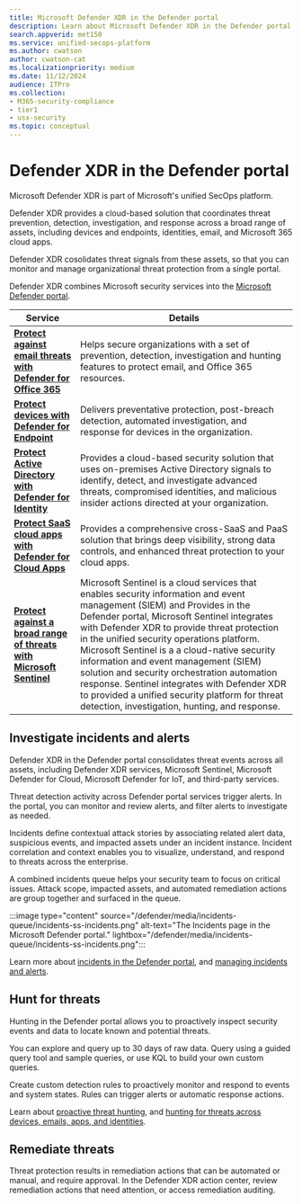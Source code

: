 ```yaml
---
title: Microsoft Defender XDR in the Defender portal 
description: Learn about Microsoft Defender XDR in the Defender portal
search.appverid: met150
ms.service: unified-secops-platform
ms.author: cwatson
author: cwatson-cat
ms.localizationpriority: medium
ms.date: 11/12/2024
audience: ITPro
ms.collection:
- M365-security-compliance
- tier1
- usx-security
ms.topic: conceptual
---
```


# Defender XDR in the Defender portal

Microsoft Defender XDR is part of Microsoft's unified SecOps platform.

Defender XDR provides a cloud-based solution that coordinates threat prevention, detection, investigation, and response across a broad range of assets, including devices and endpoints, identities, email, and Microsoft 365 cloud apps. 

Defender XDR cosolidates threat signals from these assets, so that you can monitor and manage organizational threat protection from a single portal.

Defender XDR combines Microsoft security services into the [Microsoft Defender portal](https://security.microsoft.com). 

**Service** | **Details**
--- | ---
**[Protect against email threats with Defender for Office 365](/defender-office-365/mdo-sec-ops-guid)** | Helps secure organizations with a set of prevention, detection, investigation and hunting features to protect email, and Office 365 resources. 
**[Protect devices with Defender for Endpoint](/defender-endpoint/mde-sec-ops-guide)** | Delivers preventative protection, post-breach detection, automated investigation, and response for devices in the organization.
**[Protect Active Directory with Defender for Identity](/defender-xdr/microsoft-365-security-center-mdi)** | Provides a cloud-based security solution that uses on-premises Active Directory signals to identify, detect, and investigate advanced threats, compromised identities, and malicious insider actions directed at your organization.
**[Protect SaaS cloud apps with Defender for Cloud Apps](/defender-xdr/microsoft-365-security-center-defender-cloud-app)** | Provides a comprehensive cross-SaaS and PaaS solution that brings deep visibility, strong data controls, and enhanced threat protection to your cloud apps.
**[Protect against a broad range of threats with Microsoft Sentinel](/azure/sentinel/microsoft-365-defender-sentinel-integration)** | Microsoft Sentinel is a cloud services that enables security information and event management (SIEM) and Provides in the Defender portal, Microsoft Sentinel integrates with Defender XDR to provide threat protection in the unified security operations platform. Microsoft Sentinel is a a cloud-native security information and event management (SIEM) solution and security orchestration automation response. Sentinel integrates with Defender XDR to provided a unified security platform for threat detection, investigation, hunting, and response.


## Investigate incidents and alerts

Defender XDR in the Defender portal consolidates threat events across all assets, including Defender XDR services, Microsoft Sentinel, Microsoft Defender for Cloud, Microsoft Defender for IoT, and third-party services. 

Threat detection activity across Defender portal services trigger alerts. In the portal, you can monitor and review alerts, and filter alerts to investigate as needed.

Incidents define contextual attack stories by associating related alert data, suspicious events, and impacted assets under an incident instance. Incident correlation and context enables you to visualize, understand, and respond to threats across the enterprise.

A combined incidents queue helps your security team to focus on critical issues. Attack scope, impacted assets, and automated remediation actions are group together and surfaced in the queue.


:::image type="content" source="/defender/media/incidents-queue/incidents-ss-incidents.png" alt-text="The Incidents page in the Microsoft Defender portal." lightbox="/defender/media/incidents-queue/incidents-ss-incidents.png":::


Learn more about [incidents in the Defender portal](/defender-xdr/incidents-overview), and [managing incidents and alerts](/defender-xdr/manage-incidents).

## Hunt for threats

Hunting in the Defender portal allows you to proactively inspect security events and data to locate known and potential threats. 

You can explore and query up to 30 days of raw data. Query using a guided query tool and sample queries, or use KQL to build your own custom queries.

Create custom detection rules to proactively monitor and respond to events and system states. Rules can trigger alerts or automatic response actions.

Learn about [proactive threat hunting](/defender-xdr/advanced-hunting-overview), and [hunting for threats across devices, emails, apps, and identities](/defender-xdr/advanced-hunting-query-emails-devices).

## Remediate threats

Threat protection results in remediation actions that can be automated or manual, and require approval. In the Defender XDR action center, review remediation actions that need attention, or access remediation auditing. 


